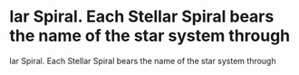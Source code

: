 # lar Spiral. Each Stellar Spiral bears the name of the star system through

lar Spiral. Each Stellar Spiral bears the name of the star system through